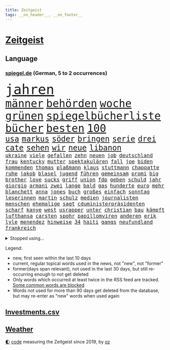 ```yaml
---
title: Zeitgeist
tags: __no_header__, __no_footer__
---
```


# [Zeitgeist](https://oliz.io/zeitgeist/)

## Language

<h3><a href="https://www.spiegel.de" target="_blank">spiegel.de</a> (German, 5 to 2 occurrences)</h3>
<p style="font-family:monospace">
<span style="font-size:32pt"><a href="news_links.html#jahren" class="current">jahren</a></span>
<br>
<span style="font-size:25pt"><a href="news_links.html#männer" class="current">männer</a></span>
<span style="font-size:25pt"><a href="news_links.html#behörden" class="current">behörden</a></span>
<span style="font-size:25pt"><a href="news_links.html#woche" class="current">woche</a></span>
<span style="font-size:25pt"><a href="news_links.html#grünen" class="current">grünen</a></span>
<span style="font-size:25pt"><a href="news_links.html#spiegelbücherliste" class="new">spiegelbücherliste</a></span>
<span style="font-size:25pt"><a href="news_links.html#bücher" class="current">bücher</a></span>
<span style="font-size:25pt"><a href="news_links.html#besten" class="current">besten</a></span>
<span style="font-size:25pt"><a href="news_links.html#100" class="current">100</a></span>
<br>
<span style="font-size:18pt"><a href="news_links.html#usa" class="current">usa</a></span>
<span style="font-size:18pt"><a href="news_links.html#markus" class="current">markus</a></span>
<span style="font-size:18pt"><a href="news_links.html#söder" class="current">söder</a></span>
<span style="font-size:18pt"><a href="news_links.html#bringen" class="current">bringen</a></span>
<span style="font-size:18pt"><a href="news_links.html#serie" class="current">serie</a></span>
<span style="font-size:18pt"><a href="news_links.html#drei" class="current">drei</a></span>
<span style="font-size:18pt"><a href="news_links.html#cate" class="current">cate</a></span>
<span style="font-size:18pt"><a href="news_links.html#sehen" class="current">sehen</a></span>
<span style="font-size:18pt"><a href="news_links.html#wir" class="current">wir</a></span>
<span style="font-size:18pt"><a href="news_links.html#neue" class="current">neue</a></span>
<span style="font-size:18pt"><a href="news_links.html#libanon" class="current">libanon</a></span>
<br>
<span style="font-size:12pt"><a href="news_links.html#ukraine" class="current">ukraine</a></span>
<span style="font-size:12pt"><a href="news_links.html#viele" class="current">viele</a></span>
<span style="font-size:12pt"><a href="news_links.html#gefallen" class="current">gefallen</a></span>
<span style="font-size:12pt"><a href="news_links.html#zehn" class="current">zehn</a></span>
<span style="font-size:12pt"><a href="news_links.html#neuen" class="current">neuen</a></span>
<span style="font-size:12pt"><a href="news_links.html#job" class="current">job</a></span>
<span style="font-size:12pt"><a href="news_links.html#deutschland" class="current">deutschland</a></span>
<span style="font-size:12pt"><a href="news_links.html#frau" class="current">frau</a></span>
<span style="font-size:12pt"><a href="news_links.html#kentucky" class="current">kentucky</a></span>
<span style="font-size:12pt"><a href="news_links.html#mutter" class="current">mutter</a></span>
<span style="font-size:12pt"><a href="news_links.html#spektakulären" class="current">spektakulären</a></span>
<span style="font-size:12pt"><a href="news_links.html#fall" class="current">fall</a></span>
<span style="font-size:12pt"><a href="news_links.html#joe" class="current">joe</a></span>
<span style="font-size:12pt"><a href="news_links.html#biden" class="current">biden</a></span>
<span style="font-size:12pt"><a href="news_links.html#kommenden" class="current">kommenden</a></span>
<span style="font-size:12pt"><a href="news_links.html#thomas" class="current">thomas</a></span>
<span style="font-size:12pt"><a href="news_links.html#plaßmann" class="current">plaßmann</a></span>
<span style="font-size:12pt"><a href="news_links.html#klaus" class="current">klaus</a></span>
<span style="font-size:12pt"><a href="news_links.html#stuttmann" class="current">stuttmann</a></span>
<span style="font-size:12pt"><a href="news_links.html#chappatte" class="current">chappatte</a></span>
<span style="font-size:12pt"><a href="news_links.html#ruhe" class="current">ruhe</a></span>
<span style="font-size:12pt"><a href="news_links.html#jakob" class="current">jakob</a></span>
<span style="font-size:12pt"><a href="news_links.html#blasel" class="new">blasel</a></span>
<span style="font-size:12pt"><a href="news_links.html#jugend" class="current">jugend</a></span>
<span style="font-size:12pt"><a href="news_links.html#führen" class="current">führen</a></span>
<span style="font-size:12pt"><a href="news_links.html#gemeinsam" class="current">gemeinsam</a></span>
<span style="font-size:12pt"><a href="news_links.html#promi" class="new">promi</a></span>
<span style="font-size:12pt"><a href="news_links.html#big" class="current">big</a></span>
<span style="font-size:12pt"><a href="news_links.html#brother" class="new">brother</a></span>
<span style="font-size:12pt"><a href="news_links.html#love" class="current">love</a></span>
<span style="font-size:12pt"><a href="news_links.html#sucks" class="new">sucks</a></span>
<span style="font-size:12pt"><a href="news_links.html#griff" class="current">griff</a></span>
<span style="font-size:12pt"><a href="news_links.html#union" class="current">union</a></span>
<span style="font-size:12pt"><a href="news_links.html#fdp" class="current">fdp</a></span>
<span style="font-size:12pt"><a href="news_links.html#geben" class="current">geben</a></span>
<span style="font-size:12pt"><a href="news_links.html#schuld" class="current">schuld</a></span>
<span style="font-size:12pt"><a href="news_links.html#jahr" class="current">jahr</a></span>
<span style="font-size:12pt"><a href="news_links.html#giorgio" class="new">giorgio</a></span>
<span style="font-size:12pt"><a href="news_links.html#armani" class="new">armani</a></span>
<span style="font-size:12pt"><a href="news_links.html#zwei" class="current">zwei</a></span>
<span style="font-size:12pt"><a href="news_links.html#lange" class="current">lange</a></span>
<span style="font-size:12pt"><a href="news_links.html#bald" class="current">bald</a></span>
<span style="font-size:12pt"><a href="news_links.html#gas" class="current">gas</a></span>
<span style="font-size:12pt"><a href="news_links.html#hunderte" class="current">hunderte</a></span>
<span style="font-size:12pt"><a href="news_links.html#euro" class="current">euro</a></span>
<span style="font-size:12pt"><a href="news_links.html#mehr" class="current">mehr</a></span>
<span style="font-size:12pt"><a href="news_links.html#blanchett" class="current">blanchett</a></span>
<span style="font-size:12pt"><a href="news_links.html#anna" class="current">anna</a></span>
<span style="font-size:12pt"><a href="news_links.html#jones" class="current">jones</a></span>
<span style="font-size:12pt"><a href="news_links.html#buch" class="current">buch</a></span>
<span style="font-size:12pt"><a href="news_links.html#großes" class="current">großes</a></span>
<span style="font-size:12pt"><a href="news_links.html#einfach" class="current">einfach</a></span>
<span style="font-size:12pt"><a href="news_links.html#sonntag" class="current">sonntag</a></span>
<span style="font-size:12pt"><a href="news_links.html#leserinnen" class="new">leserinnen</a></span>
<span style="font-size:12pt"><a href="news_links.html#martin" class="current">martin</a></span>
<span style="font-size:12pt"><a href="news_links.html#schulz" class="current">schulz</a></span>
<span style="font-size:12pt"><a href="news_links.html#medien" class="current">medien</a></span>
<span style="font-size:12pt"><a href="news_links.html#journalisten" class="current">journalisten</a></span>
<span style="font-size:12pt"><a href="news_links.html#menschen" class="current">menschen</a></span>
<span style="font-size:12pt"><a href="news_links.html#ehemalige" class="current">ehemalige</a></span>
<span style="font-size:12pt"><a href="news_links.html#sagt" class="current">sagt</a></span>
<span style="font-size:12pt"><a href="news_links.html#cduministerpräsidenten" class="new">cduministerpräsidenten</a></span>
<span style="font-size:12pt"><a href="news_links.html#scharf" class="current">scharf</a></span>
<span style="font-size:12pt"><a href="news_links.html#kanye" class="current">kanye</a></span>
<span style="font-size:12pt"><a href="news_links.html#west" class="current">west</a></span>
<span style="font-size:12pt"><a href="news_links.html#usrapper" class="current">usrapper</a></span>
<span style="font-size:12pt"><a href="news_links.html#unter" class="current">unter</a></span>
<span style="font-size:12pt"><a href="news_links.html#christian" class="current">christian</a></span>
<span style="font-size:12pt"><a href="news_links.html#bau" class="current">bau</a></span>
<span style="font-size:12pt"><a href="news_links.html#kämpft" class="current">kämpft</a></span>
<span style="font-size:12pt"><a href="news_links.html#lufthansa" class="current">lufthansa</a></span>
<span style="font-size:12pt"><a href="news_links.html#carsten" class="current">carsten</a></span>
<span style="font-size:12pt"><a href="news_links.html#spohr" class="new">spohr</a></span>
<span style="font-size:12pt"><a href="news_links.html#papillomviren" class="new">papillomviren</a></span>
<span style="font-size:12pt"><a href="news_links.html#anderen" class="current">anderen</a></span>
<span style="font-size:12pt"><a href="news_links.html#erik" class="new">erik</a></span>
<span style="font-size:12pt"><a href="news_links.html#lyle" class="new">lyle</a></span>
<span style="font-size:12pt"><a href="news_links.html#menendez" class="new">menendez</a></span>
<span style="font-size:12pt"><a href="news_links.html#hinweise" class="current">hinweise</a></span>
<span style="font-size:12pt"><a href="news_links.html#34" class="current">34</a></span>
<span style="font-size:12pt"><a href="news_links.html#haiti" class="current">haiti</a></span>
<span style="font-size:12pt"><a href="news_links.html#gangs" class="current">gangs</a></span>
<span style="font-size:12pt"><a href="news_links.html#neufundland" class="new">neufundland</a></span>
<span style="font-size:12pt"><a href="news_links.html#frankreich" class="current">frankreich</a></span>
</p>
<details>
<summary>Stopped using...</summary>
<p class="former" style="font-size:12pt">
kommunen(1453) wechselt(1453) kauft(1452) abstimmung(1451) beispiel(1451) beschreibt(1451) schlagen(1451) aufmerksamkeit(1450) beobachtet(1450) gesunken(1450) material(1450) statement(1450) summe(1450) usaußenminister(1450) weltweiten(1450) zentrum(1450) christine(1449) gewissen(1449) plus(1449) entschuldigt(1448) erklärte(1448) innenministerium(1448) scheinen(1448) scheitern(1448) sonne(1448) überall(1448) arbeitete(1447) bereit(1447) entwurf(1447) geboren(1447) schaden(1447) eis(1446) gezogen(1446) ausländische(1445) konservativen(1445) polens(1445) stets(1445) beschluss(1444) finale(1444) gastgeber(1444) kündigte(1444) nazis(1444) pocht(1444) pressestimmen(1444) regel(1444) vorübergehend(1444) xi(1444) illegal(1443) institut(1443) obama(1443) trend(1443) warf(1443) anbieten(1442) investitionen(1442) räumen(1442) debakel(1441) lieben(1441) wies(1441) aufruf(1440) eigentümer(1440) erkrankung(1438) halbfinale(1438) infrage(1438) versprochen(1438) abstand(1437) erwarten(1437) starker(1437) anlass(1436) frust(1436) leid(1436) 27(1435) schwanger(1435) verbreiten(1435) berät(1434) produzieren(1434) stieg(1434) pflicht(1432) 3000(1430) 45(1430) gesamten(1430) projekt(1430) mission(1429) begriff(1428) bundesgerichtshof(1428) beschlagnahmt(1427) gouverneur(1427) presse(1427) tür(1426) ministerium(1425) empfängt(1424) herz(1424) insassen(1424) teilnahme(1422) eigenes(1421) behalten(1420) papier(1418) auseinandersetzung(1416) nasa(1415) retter(1412) bangen(1408) katharina(1408) erhöhung(1407) einfache(1376) leiter(1368) heidelberg(1357) umbau(1346) langjährige(1339) milliardär(1337) belästigung(1322) panzer(1317) zusammenbruch(1311) lahm(1274) kolumbien(1201) truppe(1184) gewohnt(1122) haushalt(1119) dokumentiert(1093) älteste(1081) beider(1078) empfehlen(1072) rhein(1065) schärfere(1038) diskussionen(1020) buschmann(1013) verschwinden(993) überwachung(989) gerichte(984) verweist(975) afrikanischen(965) lohnen(962) positiven(957) abschaffung(952) triumphiert(943) kriegsverbrechen(926) hochrangigen(924) herzen(919) eingetroffen(918) handys(900) durchsuchen(896) jack(886) vermisster(881) hitze(865) debattiert(849) tierschützer(842) fahrgäste(831) schwimmen(821) partnerin(817) olympiasieger(814) fassungslos(809) erlegen(805) usrepublikaner(802) offizielle(788) nation(781) wünsche(767) lebenslange(766) spionage(757) farben(756) antarktis(755) zurückkehren(753) francisco(736) senioren(735) grenzgebiet(722) deuten(713) razzien(709) schönheit(701) autohersteller(700) operiert(699) abgeben(694) geschmack(694) aussichten(686) düster(677) gekostet(664) check(661) roland(660) haftbefehl(658) hauses(658) mächtige(655) regierende(647) heimische(637) praxis(633) venedig(632) mythos(627) geschwister(623) aussieht(620) christdemokraten(617) landwirte(614) wasserstoff(614) 52(613) flaschen(611) freier(611) weimar(606) 5000(605) technologie(603) geständnis(597) schweres(592) außergewöhnlich(582) influencer(582) toll(581) merklich(580) wegner(576) darmstadt(573) beigetragen(570) wurzeln(570) kreuz(565) gewartet(561) gen(554) emotionen(542) boomt(539) linkspartei(537) veröffentlichte(528) massenhaft(524) stuft(524) samuel(521) tickets(520) wärmepumpe(519) arbeiter(509) versehentlich(509) terrorismus(504) genießen(503) gelernt(499) iphones(497) motto(495) partien(489) bundeshaushalt(487) staats(483) open(480) sächsischen(475) 77(472) zahlungen(471) schlucht(469) umzusetzen(465) schuldenbremse(464) busfahrer(459) benachteiligt(454) lieferten(454) milliardenschweren(452) saßen(445) ezb(444) clemens(443) besiegen(439) essener(439) schmidt(439) atlanta(437) kooperiert(436) sicherheitsmaßnahmen(433) vormittag(433) iphone(429) britney(428) islamistische(428) spears(428) stützen(428) ausbeutung(423) sechsstellige(423) südkoreanische(418) niemanden(405) schach(404) genossen(403) us(401) jon(399) jüdisches(399) verkehrsunfall(399) hartes(397) nordkoreas(396) antonio(392) 03(391) goldenen(391) bedauert(386) mittelfeld(382) errungen(381) generalbundesanwalt(380) jugendstrafe(378) reformiert(374) qualifikation(372) unschuldig(372) demokratischen(370) milliardenhilfen(369) nagel(364) kimmich(362) königshaus(362) franzosen(361) 43(359) verschickt(359) gemüse(358) management(357) popkultur(356) regelungen(352) taugen(350) mars(348) absicht(342) bundes(336) migrationshintergrund(335) reagierten(334) sommerspiele(333) einfachen(328) einführung(328) israelisches(328) menschenrechte(327) kritischer(321) gdl(319) reederei(318) abschiebung(315) einheitliche(315) sprecherin(314) überdenken(314) db(313) ampelpartner(309) claus(308) rechtlich(308) weselsky(308) emma(307) entspannung(305) haderte(304) kündigungen(302) besorgniserregend(300) flaggen(295) bot(294) genehmigung(292) 18jährige(291) leise(291) gesichter(290) erleichterung(287) historischer(287) kriegsschiffe(287) mindestlohn(287) 93(286) größe(286) straftäter(286) ausgewählt(284) positives(284) verschüttet(284) politischer(282) station(281) anhebung(280) uganda(280) zeitalter(280) buchempfehlungen(279) einsparungen(279) verschwörungstheorien(278) erfuhr(275) ermittlungsverfahren(275) angeklagten(274) omas(274) onlinehändler(274) eilantrag(271) grundgesetz(270) hektar(270) hungern(269) viertelfinale(268) vorliegt(266) temu(265) mögen(263) statistischem(262) high(261) sendet(259) präsentierte(258) absatz(257) hollywoods(257) nvidia(257) raumfahrt(257) gründet(255) wettkampf(255) barack(253) wüten(253) niedersachsens(252) topfavorit(252) premierministerin(249) privates(249) audi(248) mona(247) bauernproteste(244) bestürzt(244) indes(244) weltstar(243) route(242) bauch(239) festivals(238) substanz(237) go(234) scheidet(233) kontroversen(232) lamar(232) hab(231) hauptdarstellerin(231) erleichtert(229) inakzeptabel(228) lebenslang(225) verprügelt(225) fressen(224) bucht(223) minderjährigen(223) falscher(222) jena(222) trick(221) emojis(217) obst(216) kanzlerin(215) klärt(214) vermittler(213) huawei(212) eingefangen(211) regimes(211) schwerverletzte(211) apples(210) ausmacht(210) raf(210) zoo(210) übertrieben(210) usmedien(209) magnus(208) oberpfalz(208) bedankt(207) zweitligisten(206) planung(205) schweigegeldprozess(205) 35000(204) vorlieben(203) biss(202) erwirken(202) frauenanteil(201) abtreibungen(200) katy(200) msc(200) eindeutig(198) wildtiere(197) argumentierte(196) chiphersteller(196) kassierte(196) vergleichbar(196) enthüllen(195) füße(195) schwerem(195) verbraucherpreise(195) mad(194) verurteilter(194) überlassen(193) erfolgreicher(191) filmset(191) jeff(191) lautete(191) hafens(190) mongolei(190) athletin(186) dokumentation(186) erfreut(186) zucker(186) flüchtlingen(185) jünger(185) zwangsversteigerung(184) bvbprofi(182) katastrophenfall(180) afderfolg(179) justizministerin(179) studien(177) 20jähriger(175) carlsen(175) ermutigt(175) milliardengeschäft(175) privatsphäre(175) zusätzlichen(175) don(174) ressourcen(174) school(174) harmlosen(173) sammlung(173) thyssenkrupp(173) afghanische(172) balkon(171) billionen(171) entlassung(171) herausgesucht(171) iga(171) usjustiz(171) świątek(171) köpfe(170) staatschefs(170) ernannt(168) fußballbund(168) irreführende(168) cafés(167) verrat(165) einschränken(164) straßenbahn(164) verhört(164) arbeitszeit(163) iraner(163) leuten(163) abgeschoben(162) frauenfußball(162) testspiel(162) gesammelt(161) ultraorthodoxe(160) wout(160) häufen(158) längste(157) pelosi(157) schlau(157) unterstützte(157) ausgeweitet(156) behoben(156) zeilen(156) einflussreichsten(155) hauskauf(155) verlobung(155) handwerk(154) engel(153) militärischer(153) sportwetten(151) toxischen(151) children(150) gemalt(150) save(150) vereinbaren(150) europäischer(148) flair(148) stahl(148) telekom(148) schwimmbad(147) umweltschützer(146) wohnungsnot(146) feuern(145) herd(145) privater(145) wohnungslose(145) kryptowährung(143) likes(143) menschheit(142) bergab(141) eskalieren(140) heiße(140) kultusministerkonferenz(139) 1400(138) marvin(138) rechtspopulismus(138) automaten(137) landeten(137) übermittelt(137) friedenskonferenz(136) videobeweis(136) hipp(135) vorfalls(135) zugspitze(135) unversöhnlich(132) bon(131) jovi(131) stärkere(131) befriedigend(130) privat(130) var(130) verschärfung(130) plagen(129) vergangenem(129) weigert(129) bangladesch(128) entgangen(128) erarbeitet(127) faust(127) schärferen(127) wider(127) gemessen(126) indopazifik(126) islamismus(126) marcus(126) sechsjährigen(126) heimatmarkt(125) afrikanische(124) fernost(124) kendrick(124) sternschnuppen(124) polizeiliche(123) babbel(122) daum(122) kanzelt(120) 17jährige(119) korrekt(119) aufsteigen(118) griechischen(118) heikel(118) lugner(118) schutzsuchende(118) steven(118) angespannte(117) beißt(117) hampshire(117) paradies(117) siedlungen(117) unbekleidet(117) entsprechend(116) usbotschafterin(115) teurere(113) berüchtigt(112) scharfen(112) schauspielers(112) sexualstraftäter(112) staatsbesuch(112) zahlung(112) basel(111) bürgerschaft(111) extremwetter(111) haustieren(111) feinde(110) vergaß(110) polizeigewalt(109) spieß(109) bahnlogistiktochter(108) schlägerei(108) beladener(107) epidemie(107) solch(107) supreme(107) 42jähriger(106) hunter(106) pony(106) rechenschaft(106) unterbrechen(106) erdrutsch(105) filmfest(105) hartnäckig(105) neuestes(105) potenziell(105) sommerpause(105) zurückzahlen(105) johnny(104) löwen(104) vernichtendes(104) 25jährige(103) gefüllte(103) gegenspieler(103) krawallen(103) medwedew(102) orden(102) parteimitglieder(102) kubitschek(101) rückte(101) schultz(101) cruise(100) eishockeyprofi(100) außenseiter(99) bürgerinnen(98) 32jährige(97) bleibe(97) waldbrand(97) bezahlbare(96) maskottchen(96) verabschiedete(96) verlegung(96) glaubwürdigkeit(95) hafenstadt(95) psychotherapeut(95) strauchelnde(95) 128(94) nachträglich(94) opa(94) füllkrug(92) niclas(92) wahlkampfs(92) alliierten(91) flugzeugabsturz(91) intelligence(91) liedern(91) steuererleichterungen(91) tatsächliche(91) zulassung(91) zwangsversteigert(91) beliebten(90) gegnerin(90) klatschen(90) konto(90) martha(90) pakistaner(90) patientinnen(90) ruine(90) toben(90) beinahekatastrophe(89) blind(89) eingeläutet(89) fehlerhafte(89) kaputte(89) klimafreundlicher(89) kontinent(89) medaille(89) noa(89) südkoreanischer(89) argentinier(88) brat(88) briefwahlstimmen(88) charli(88) danke(88) klassik(88) ruf(88) xcx(88) almuth(87) artgenossen(87) industriestandort(87) medaillen(87) privatsache(87) schult(87) surrealen(87) bullock(86) delikatessen(86) entschädigt(86) etatentwurf(86) familiengeschichte(86) umgesetzt(86) uspräsidentensohn(86) verlobt(86) wahlzettel(86) 900(85) cathy(85) hochumstritten(85) kuschelt(85) transfer(85) verletze(85) aufrecht(84) falschmeldungen(84) gulasch(84) itsysteme(84) kroatien(84) passantin(84) stecker(84) welthits(84) raststätte(83) standorten(83) widersprüche(83) wildbahn(83) 2200(82) gewaltvorwürfen(82) koeman(82) menschenhandels(82) portionen(82) ronald(82) abzuschieben(81) bergtour(81) filmte(81) kifunktionen(81) mate(81) satellitenbildern(81) sichtbare(81) vergewaltigte(81) wiegt(81) einpacken(80) friedensplan(80) miene(80) oberleitungen(80) parat(80) firmenpleiten(79) königliche(79) neubaur(79) taxifahrer(79) weltgesundheitsorganisation(79) wildnis(79) bbcbericht(78) meldeten(78) mittlere(78) sensation(78) studierte(78) abriss(77) dfbauswahl(77) fantasien(77) geschäftsmodell(77) haushaltsentwurf(77) liebte(77) moniert(77) publik(77) subtile(77) surferin(77) unausweichlich(77) vermutung(77) wasserschutzpolizei(77) draisaitl(76) edmonton(76) emeuphorie(76) neuzulassungen(76) oilers(76) schnaps(76) ussoldaten(76) verfassungsrechtler(76) abstruse(75) arts(75) auftritten(75) auftritts(75) filmfestival(75) harmonie(75) pragmatiker(75) spiegeldokumentation(75) ikonische(74) währte(74) doppelte(73) lokomotivführer(73) gesundheitsbehörde(72) überprüft(72) comedians(71) einzudämmen(71) folgenschwerer(71) heimwm(71) nationalgericht(71) türkischem(71) vorgezogen(71) 41(70) ausreisen(70) bauernpräsident(70) einheimischen(70) ernstvolker(70) rukwied(70) trauerfeier(70) trauma(70) untergrund(70) 49euroticket(69) berührung(69) externe(69) freigelassen(69) gegensatz(69) ministeriumsmitarbeiter(69) nationalistischer(69) sondersitzung(69) annen(68) auszugeben(68) eiszeit(68) gesamtführung(68) korrektheit(68) küsst(68) richtungen(68) spielführer(68) startrampen(68) unbemannten(68) backen(67) erklärt’s(67) ernährten(67) eröffneten(67) kaliforniens(67) prozesses(67) pulverisiert(67) kriselnde(66) menschenhandel(66) rekonstruiert(66) tate(66) vollbringen(66) gewürgt(65) honorar(65) luxusautos(65) oberhaupt(65) rettungshubschrauber(65) schwarzrotgold(65) sparkasse(65) äußersten(65) drehen(64) ernennung(64) flugzeugen(64) geklettert(64) grünem(64) inside(64) izmir(64) wunderkind(64) 14jähriger(63) berechnen(63) gloria(63) kriegstreiber(63) lokführergewerkschaft(63) rekordvertrag(63) thurn(63) tribüne(63) viereck(63) dnaanalysen(62) großhandel(62) großhandelspreise(62) verschärfungen(62) wölfe(62) auslaufmodell(61) einjähriger(61) einzelzeitfahren(61) gallagher(61) nationalisten(61) noel(61) spaziergänger(61) age(60) dunham(60) effekte(60) finanzministerin(60) nationalpark(60) überlastung(60) aufschlag(59) bekennen(59) dir(59) erhob(59) komplizierte(59) merken(59) unterfangen(59) buchholz(58) feststellen(58) verstorben(58) beriet(57) bordell(57) elsässer(57) entworfen(57) konkret(57) primož(57) roglič(57) aufgezeichnet(56) craig(56) gags(56) schwimmt(56) sommerferien(56) auswirkt(55) daniil(55) flugtaxis(55) gruppierung(55) hilfsmittel(55) ovations(55) standing(55) zauber(55) 1995(54) adele(54) berechnet(54) erweist(54) galgen(54) papenburg(54) shogun(54) vulkane(54) werken(54) attentate(53) berchtesgaden(53) dreifache(53) grandslamturnieren(53) großartiges(53) konsistenz(53) verfassungsklage(53) boulevardzeitung(52) bruce(52) schert(52) vorletzte(52) sportwagenbauer(51) suchmaschine(51) verbrennerverbot(51) vereinbarung(51) aaron(50) agiert(50) natalie(50) philadelphia(50) rbb(50) stechen(50) tönen(50) aschaffenburg(49) bitteren(49) frontal(49) karriereberaterin(49) präsidentschaftswahlen(49) stell(49) ausreichend(48) babynahrungshersteller(48) einhörner(48) gastiert(48) mathias(48) aufzuhören(47) datum(47) ehemanns(47) herausfordert(47) nachwirkungen(47) schadstoffe(47) schwangerschaftsabbrüchen(47) wettbewerbe(47) übergangsregierung(47) anhängerinnen(46) beifall(46) entschuldigte(46) forscherinnen(46) isoliertes(46) klappen(46) lwiw(46) mashco(46) outlaws(46) piro(46) unkontaktiertes(46) verdreifacht(46) winterkorn(46) ausweisung(45) medienkonsum(45) pflegefachkraft(45) breakdance(44) britin(44) dmytro(44) erneuter(44) hinterbliebenen(44) kuleba(44) olympiasiegerin(44) rivalisierende(44) caroline(43) höchststrafe(43) djane(42) gemeinsamkeiten(42) gästehaus(42) kürzungen(42) matt(42) radstar(42) unerträglich(42) delta(41) fahrlehrer(41) zuschießen(41) 27jährige(40) brocken(40) euabgeordnete(40) o’connor(40) sportschützen(40) swifties(40) verzögert(40) weltranglistenersten(40) achterbahn(39) geschmeidig(39) kehrte(39) mehrtägigen(39) musikstars(39) olympisches(39) paralympics(39) hans(38) ohren(38) pilgern(38) sonnenschein(38) säbelfechter(38) beistand(37) besitz(37) gigantischer(37) inhaftierten(37) dopingkontroverse(36) englisch(36) erschütterten(36) geschnappt(36) highlight(36) my(36) telegramgründer(36) abdel(35) fattah(35) natürlichen(35) entlohnt(34) sachsenwahl(34) sternerestaurant(34) 26jährigen(33) bezweifelt(33) börsenwert(33) eingeschlossen(33) ergangen(33) megaevent(33) mendes(33) proiranischer(33) seltsamer(33) belgrad(32) hessische(32) investments(32) manipulierte(32) siedlung(32) zufahrt(32) 100metersprint(31) boeings(31) podcaster(31) stritt(31) 61jähriger(30) bezug(30) dankte(30) einzelfall(30) flugtaxihersteller(30) gerammt(30) großbrand(30) landesweit(30) läuferin(30) sparpläne(30) uspräsidentschaftswahl(30) ausgrabungen(29) bundesweiter(29) curtis(29) konfrontationskurs(29) neumann(29) preissteigerungen(29) unverhohlen(29) aufrufe(28) eigenheimbesitzer(28) geschädigt(28) heart(28) parken(28) vorhanden(28) zusammengestellt(28) übertroffen(28) faltbaren(27) heikles(27) nämlich(27) polio(27) stabiles(27) borkum(26) gebremst(26) issa(26) niederländischer(26) rafterroristen(26) monarchen(25) sibirien(25) variante(25) angedeutet(24) boulevardpresse(24) hochzeitsgesellschaft(24) plante(24) alarmierende(23) ehlers(23) freizeitpark(23) gorilla(23) nullrunde(23) strafmaß(23) unfallstelle(23) container(22) eingeschleust(22) erodiert(22) getarnte(22) grünes(22) menschenmenge(22) selbstbewusstsein(22) sternschnuppenschauer(22) straubing(22) zurecht(22) anästhesisten(21) bildungspolitik(21) brasilianischen(21) bundesverkehrsminister(21) etablierten(21) harrys(21) harz(21) hauch(21) schlagersängerin(21) stromversorgung(21) vinícius(21) zahnarztpraxis(21) ablesen(20) rollfeld(20) rückten(20) seen(20) straubinger(20) verscharrt(20) verzückte(20) vorantreiben(20) weltrangliste(20) herzkreislauferkrankungen(19) sexualdelikt(19) zügig(19) geendet(18) lehramt(18) perfekter(18) schnappt(18) springsteen(18) tolle(18) ulrike(18) aryna(17) blicke(17) gedenkstätte(17) sabalenka(17) schrillen(17) versteckte(17) kinderwunsch(16) positiver(16) sandhausen(16) schwersten(16) vormonat(16) werbepartner(16) widersprüchlich(16) abgeschobene(15) braunbären(15) dawn(15) delegierten(15) eingeschläfert(15) landesverbände(15) polaris(15) rabatt(15) spacexmission(15) weltraumspaziergang(15) begriffe(14) behinderung(14) haider(14) i’m(14) rezepte(14) silvia(14) beendigung(13) differenzen(13) geküsst(13) gelangen(13) internationalem(13) landesverband(13) makel(13) meseberg(13) milliardenschwere(13) nachlass(13) sportlern(13) weltrekordhalter(13) winkt(13) wohnheim(13) banner(12) berlinneukölln(12) einfahrt(12) messergewalt(12) messerkriminalität(12) universum(12) weltgrößte(12) zurückweisungen(12) armand(11) army(11) duplantis(11) einzelnen(11) flüchtlingspolitik(11) fremdenfeindlichkeit(11) kzgedenkstätte(11) oasis(11) paralympischen(11) stripes(11) überfällig(11)
</p>
</details>
<p>Legend:
<ul>
<li><span class="new">new</span>, first seen within the last 10 days</li>
<li><span class="current">current</span>, regular topical words used in the news, not "new", not "former"</li>
<li><span class="former">former(days span relevant)</span>, not used in the last 30 days, but still re-occurring enough to not get deleted</li>
<li>Only words which occurred at least twice in the RSS feed are tracked. <a href="language/filters.py">Some common words are blocked</a></li>
<li>Words not used for more than 90 days get deleted from the database, but may re-enter as "new" words when used again</li>
</ul>
</p>

## [Investments](investments.html)[.csv](investments.csv)

## [Weather](weather.html)

<footer>
<a href="javascript:toggleTheme()" class="nav">🌓</a>
<a href="https://github.com/ooz/zeitgeist">code</a> measuring the Zeitgeist since 2019, by <a href="https://oliz.io">oz</a>
</footer>
